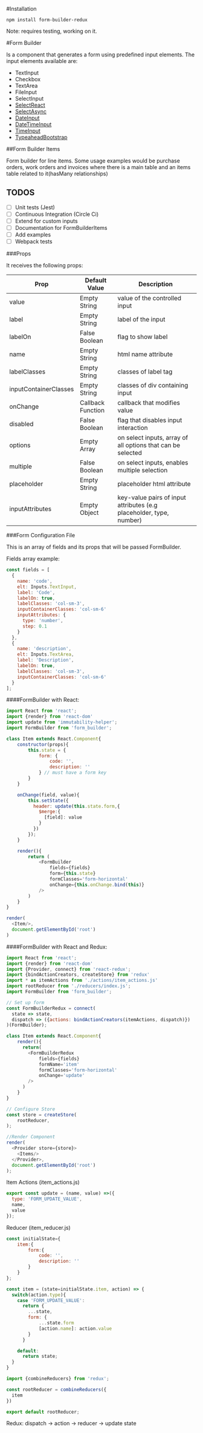 #Installation

`npm install form-builder-redux`

Note: requires testing, working on it.

#Form Builder

Is a component that generates a form using predefined input elements. The input elements available are: 

- TextInput
- Checkbox
- TextArea
- FileInput
- SelectInput
- [SelectReact](https://github.com/JedWatson/react-select)
- [SelectAsync](https://github.com/JedWatson/react-select)
- [DateInput](https://github.com/Hacker0x01/react-datepicker)
- [DateTimeInput](https://github.com/YouCanBookMe/react-datetime)
- [TimeInput](http://react-component.github.io/time-picker/)
- [TypeaheadBootstrap](https://github.com/ericgio/react-bootstrap-typeahead)

##Form Builder Items

Form builder for line items. Some usage examples would be purchase orders, work orders and invoices where there is a main table and an items table related to it(hasMany relationships)

## TODOS

- [ ] Unit tests (Jest)
- [ ] Continuous Integration (Circle Ci)
- [ ] Extend for custom inputs
- [ ] Documentation for FormBuilderItems 
- [ ] Add examples
- [ ] Webpack tests

###Props

It receives the following props:

| Prop | Default Value | Description |
|------|---------------|-------------|
| value| Empty String | value of the controlled input|
| label| Empty String | label of the input|
| labelOn| False Boolean | flag to show label|
| name|  Empty String | html name attribute |
| labelClasses| Empty String | classes of label tag|
| inputContainerClasses | Empty  String | classes of div containing input|
| onChange | Callback Function | callback that modifies value|
| disabled | False Boolean | flag that disables input interaction|
| options | Empty Array | on select inputs, array of all options that can be selected|
| multiple | False Boolean | on select inputs, enables multiple selection|
| placeholder | Empty String | placeholder html attribute |
| inputAttributes | Empty Object | key-value pairs of input attributes (e.g placeholder, type, number)

###Form Configuration File

This is an array of fields and its props that will be passed FormBuilder.

Fields array example:
```javascript
const fields = [
  {
    name: 'code',
    elt: Inputs.TextInput,
    label: 'Code',
    labelOn: true,
    labelClasses: 'col-sm-3',
    inputContainerClasses: 'col-sm-6'
    inputAttributes: {
      type: 'number',
      step: 0.1
    }
  },
  {
    name: 'description',
    elt: Inputs.TextArea,
    label: 'Description',
    labelOn: true,
    labelClasses: 'col-sm-3',
    inputContainerClasses: 'col-sm-6'
  }
];
```

####FormBuilder with React:

```javascript
import React from 'react';
import {render} from 'react-dom'
import update from 'immutability-helper';
import FormBuilder from 'form_builder';

class Item extends React.Component{
    constructor(props){
        this.state = {
            form: {
                code: '',
                description: ''
            } // must have a form key
        }
    }

    onChange(field, value){
        this.setState({
          header: update(this.state.form,{
            $merge:{
              [field]: value
            }
          })
        });
    }

    render(){
        return (
            <FormBuilder
                fields={fields}
                form={this.state}
                formClasses='form-horizontal'
                onChange={this.onChange.bind(this)}
            />
        )
    }
}

render(
  <Item/>,
  document.getElementById('root')
)
```

####FormBuilder with React and Redux:

```javascript
import React from 'react';
import {render} from 'react-dom'
import {Provider, connect} from 'react-redux';
import {bindActionCreators, createStore} from 'redux'
import * as itemActions from './actions/item_actions.js'
import rootReducer from './reducers/index.js';
import FormBuilder from 'form_builder';

// Set up form
const FormBuilderRedux = connect(
  state => state, 
  dispatch => ({actions: bindActionCreators(itemActions, dispatch)})
)(FormBuilder);

class Item extends React.Component{
    render(){
      return(
        <FormBuilderRedux
            fields={fields}
            formName='item'
            formClasses='form-horizontal'
            onChange='update'
        />
      )
    }
}

// Configure Store
const store = createStore(
    rootReducer,
);

//Render Component
render(
  <Provider store={store}>
    <Items/>
  </Provider>, 
  document.getElementById('root')
);

```

Item Actions (item_actions.js)

```javascript
export const update = (name, value) =>({
  type: 'FORM_UPDATE_VALUE',
  name, 
  value
});
```

Reducer (item_reducer.js)
```javascript
const initialState={
    item:{
        form:{
            code: '',
            description: ''
        }
    }
};

const item = (state=initialState.item, action) => {
  switch(action.type){
    case 'FORM_UPDATE_VALUE':
      return {
        ...state,
        form: {
            ...state.form
            [action.name]: action.value
        }
      }

    default:
      return state;
  }
}

import {combineReducers} from 'redux';

const rootReducer = combineReducers({
  item
})

export default rootReducer;
```

Redux: dispatch -> action -> reducer -> update state
